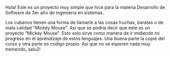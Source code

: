 Hola! Este es un proyecto muy simple que hice para la materia Desarrollo de Software de 3er año de ingenieria en sistemas. 

Los cubanos tienen una forma de llamarle a las cosas truchas, baratas o de mala calidad "Mickey Mouse". Así que se podría decir que este
es un proyecto "Mickey Mouse". Esto solo sirve como manera de ir midiendo mi progreso en el aprendizaje de estos lenguajes. Una buena parte
la copié del curso y otra parte es codigo propio. Así que no se esperen nada muy tremendo, salu2!
